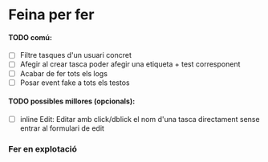 # Feina per fer

#### TODO comú:
- [ ] Filtre tasques d'un usuari concret
- [ ] Afegir al crear tasca poder afegir una etiqueta + test corresponent
- [ ] Acabar de fer tots els logs
- [ ] Posar event fake a tots els testos
#### TODO possibles millores (opcionals):
- [ ] inline Edit: Editar amb click/dblick el nom d'una tasca directament sense entrar al formulari de edit

### Fer en explotació
